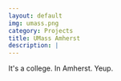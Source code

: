 ```yaml
---
layout: default
img: umass.png
category: Projects
title: UMass Amherst
description: |
---
```

 It's a college.  In Amherst.  Yeup.
